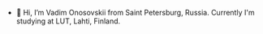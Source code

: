 - 👋 Hi, I’m Vadim Onosovskii from Saint Petersburg, Russia. Currently I'm studying at LUT, Lahti, Finland.
